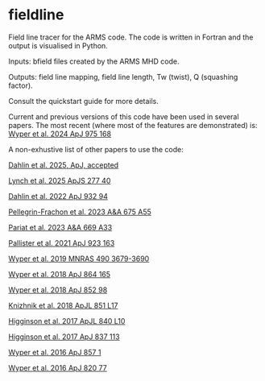 # fieldline
Field line tracer for the ARMS code. The code is written in Fortran and the output is visualised in Python.

Inputs: bfield files created by the ARMS MHD code. 

Outputs: field line mapping, field line length, Tw (twist), Q (squashing factor).

Consult the quickstart guide for more details. 

Current and previous versions of this code have been used in several papers. 
The most recent (where most of the features are demonstrated) is: [Wyper et al. 2024 ApJ 975 168](https://iopscience.iop.org/article/10.3847/1538-4357/ad7941)

A non-exhustive list of other papers to use the code:

[Dahlin et al. 2025, ApJ, accepted](https://arxiv.org/abs/2504.00913)

[Lynch et al. 2025 ApJS 277 40](https://iopscience.iop.org/article/10.3847/1538-4365/adb14e)

[Dahlin et al. 2022 ApJ 932 94](https://iopscience.iop.org/article/10.3847/1538-4357/ac6e3d)

[Pellegrin-Frachon et al. 2023 A&A 675 A55](https://doi.org/10.1051/0004-6361/202245611)

[Pariat et al. 2023 A&A 669 A33](https://doi.org/10.1051/0004-6361/202245142)
 
[Pallister et al. 2021 ApJ 923 163](https://iopscience.iop.org/article/10.3847/1538-4357/ac2e6d)

[Wyper et al. 2019 MNRAS 490 3679-3690](https://arxiv.org/abs/1909.09423#)

[Wyper et al. 2018 ApJ 864 165](https://arxiv.org/abs/1808.03688)

[Wyper et al. 2018 ApJ 852 98](http://iopscience.iop.org/article/10.3847/1538-4357/aa9ffc/meta)

[Knizhnik et al. 2018 ApJL 851 L17](http://iopscience.iop.org/article/10.3847/2041-8213/aa9e0a)

[Higginson et al. 2017 ApJL 840 L10](http://iopscience.iop.org/article/10.3847/2041-8213/aa6d72/meta)

[Higginson et al. 2017 ApJ 837 113](http://iopscience.iop.org/article/10.3847/1538-4357/837/2/113/meta)

[Wyper et al. 2016 ApJ 857 1](http://iopscience.iop.org/article/10.3847/0004-637X/827/1/4/meta)

[Wyper et al. 2016 ApJ 820 77](http://iopscience.iop.org/article/10.3847/0004-637X/820/1/77/meta)
